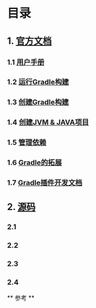 # 目录
## 1. [官方文档](https://docs.gradle.org/current/userguide/userguide.html)
### 1.1 [用户手册](https://docs.gradle.org/current/userguide/userguide.html)
### 1.2 [运行Gradle构建](https://docs.gradle.org/current/userguide/build_environment.html)
### 1.3 [创建Gradle构建](https://docs.gradle.org/current/userguide/tutorial_using_tasks.html)
### 1.4 [创建JVM & JAVA项目](https://docs.gradle.org/current/userguide/building_java_projects.html)
### 1.5 [管理依赖](https://docs.gradle.org/current/userguide/core_dependency_management.html)
### 1.6 [Gradle的拓展](https://docs.gradle.org/current/userguide/core_dependency_management.html)
### 1.7 [Gradle插件开发文档](https://docs.gradle.org/current/userguide/custom_plugins.html)


## 2. [源码](https://github.com/gradle/gradle)
### 2.1 []()
### 2.2 []()
### 2.3 []()
### 2.4 []()


** 参考 **
